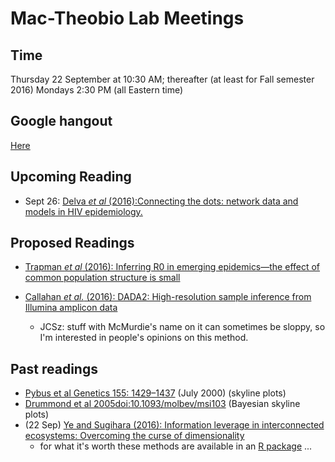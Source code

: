 # Mac-Theobio Lab Meetings

## Time

Thursday 22 September at 10:30 AM; thereafter (at least for Fall semester 2016) Mondays 2:30 PM (all Eastern time)

## Google hangout

[Here](http://tinyurl.com/theobio-lab-meeting)

## Upcoming Reading
- Sept 26: [Delva *et al* (2016):Connecting the dots: network data and models in HIV epidemiology.](http://www.ncbi.nlm.nih.gov/pubmed/27314176)

## Proposed Readings

- [Trapman *et al* (2016): Inferring R0 in emerging epidemics—the effect of common population structure is small](http://rsif.royalsocietypublishing.org/content/13/121/20160288)

- [Callahan *et al.* (2016): DADA2: High-resolution sample inference from Illumina 
  amplicon data](http://www.nature.com/nmeth/journal/v13/n7/full/nmeth.3869.html)
    - JCSz: stuff with McMurdie's name on it can sometimes be sloppy, so I'm
	interested in people's opinions on this method.

## Past readings

- [Pybus et al Genetics 155: 1429–1437](http://www.genetics.org/content/155/3/1429.short)
(July 2000)  (skyline plots)
- [Drummond et al 2005doi:10.1093/molbev/msi103](http://mbe.oxfordjournals.org/content/22/5/1185.short)
(Bayesian skyline plots)
- (22 Sep) [Ye and Sugihara (2016): Information leverage in interconnected ecosystems: Overcoming the curse of dimensionality](http://science.sciencemag.org/content/353/6302/922)
	- for what it's worth these methods are available in an [R package](https://github.com/ha0ye/rEDM) ...
